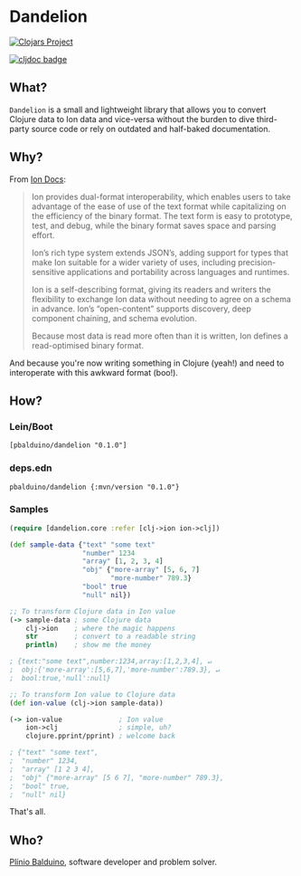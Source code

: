 # Dandelion

[![Clojars Project](https://img.shields.io/clojars/v/pbalduino/dandelion.svg)](https://clojars.org/pbalduino/dandelion)

[![cljdoc badge](https://cljdoc.org/badge/pbalduino/dandelion)](https://cljdoc.org/d/pbalduino/dandelion/CURRENT)

## What?

`Dandelion` is a small and lightweight library that allows you to convert Clojure data to Ion data and vice-versa without the burden to dive third-party source code or rely on outdated and half-baked documentation.

## Why?

From [Ion Docs](http://amzn.github.io/ion-docs/guides/why.html):

> Ion provides dual-format interoperability, which enables users to take advantage of the ease of use of the text format while capitalizing on the efficiency of the binary format. The text form is easy to prototype, test, and debug, while the binary format saves space and parsing effort.
>
> Ion’s rich type system extends JSON’s, adding support for types that make Ion suitable for a wider variety of uses, including precision-sensitive applications and portability across languages and runtimes.
>
> Ion is a self-describing format, giving its readers and writers the flexibility to exchange Ion data without needing to agree on a schema in advance. Ion’s “open-content” supports discovery, deep component chaining, and schema evolution.
>
> Because most data is read more often than it is written, Ion defines a read-optimised binary format.

And because you're now writing something in Clojure (yeah!) and need to interoperate with this awkward format (boo!).

## How?

### Lein/Boot
```
[pbalduino/dandelion "0.1.0"]
```

### deps.edn
```
pbalduino/dandelion {:mvn/version "0.1.0"}
```

### Samples

```clojure
(require [dandelion.core :refer [clj->ion ion->clj])

(def sample-data {"text" "some text"
                  "number" 1234
                  "array" [1, 2, 3, 4]
                  "obj" {"more-array" [5, 6, 7]
                         "more-number" 789.3}
                  "bool" true
                  "null" nil})

;; To transform Clojure data in Ion value
(-> sample-data ; some Clojure data
    clj->ion    ; where the magic happens
    str         ; convert to a readable string
    println)    ; show me the money

; {text:"some text",number:1234,array:[1,2,3,4], ↵
;  obj:{'more-array':[5,6,7],'more-number':789.3}, ↵
;  bool:true,'null':null}

;; To transform Ion value to Clojure data
(def ion-value (clj->ion sample-data))

(-> ion-value              ; Ion value
    ion->clj               ; simple, uh?
    clojure.pprint/pprint) ; welcome back

; {"text" "some text",
;  "number" 1234,
;  "array" [1 2 3 4],
;  "obj" {"more-array" [5 6 7], "more-number" 789.3},
;  "bool" true,
;  "null" nil}
```

That's all.

## Who?
[Plínio Balduino](https://github.com/pbalduino), software developer and problem solver.
